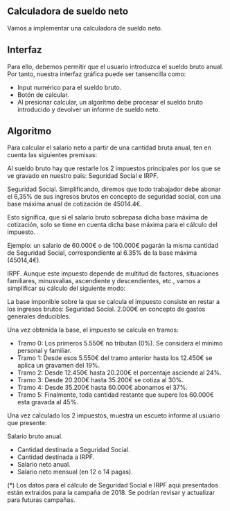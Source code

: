 ## Calculadora de sueldo neto

Vamos a implementar una calculadora de sueldo neto.

## Interfaz

Para ello, debemos permitir que el usuario introduzca el sueldo bruto anual. Por tanto, nuestra interfaz gráfica puede ser tansencilla como: 
- Input numérico para el sueldo bruto.
- Botón de calcular.
- Al presionar calcular, un algoritmo debe procesar el sueldo bruto introducido y devolver un informe de sueldo neto.

## Algoritmo

Para calcular el salario neto a partir de una cantidad bruta anual, ten en cuenta las siguientes premisas:

Al sueldo bruto hay que restarle los 2 impuestos principales por los que se ve gravado en nuestro pais: Seguridad Social
e IRPF.

Seguridad Social. Simplificando, diremos que todo trabajador debe abonar el 6,35% de sus ingresos brutos en concepto
de seguridad social, con una base máxima anual de cotización de 45014.4€.

Esto significa, que si el salario bruto sobrepasa dicha base máxima de cotización, solo se tiene en cuenta dicha base
máxima para el cálculo del impuesto.

Ejemplo: un salario de 60.000€ o de 100.000€ pagarán la misma cantidad de Seguridad Social, correspondiente al
6.35% de la base máxima (45014,4€).

IRPF. Aunque este impuesto depende de multitud de factores, situaciones familiares, minusvalias, ascendiente y
descendientes, etc., vamos a simplificar su cálculo del siguiente modo:

La base imponible sobre la que se calcula el impuesto consiste en restar a los ingresos brutos:
Seguridad Social.
2.000€ en concepto de gastos generales deducibles.

Una vez obtenida la base, el impuesto se calcula en tramos:
- Tramo 0: Los primeros 5.550€ no tributan (0%). Se considera el mínimo personal y familiar.
- Tramo 1: Desde esos 5.550€ del tramo anterior hasta los 12.450€ se aplica un gravamen del 19%.
- Tramo 2: Desde 12.450€ hasta 20.200€ el porcentaje asciende al 24%.
- Tramo 3: Desde 20.200€ hasta 35.200€ se cotiza al 30%.
- Tramo 4: Desde 35.200€ hasta 60.000€ abonamos el 37%.
- Tramo 5: Finalmente, toda cantidad restante que supere los 60.000€ esta gravada al 45%.

Una vez calculado los 2 impuestos, muestra un escueto informe al usuario que presente:

Salario bruto anual.
- Cantidad destinada a Seguridad Social.
- Cantidad destinada a IRPF.
- Salario neto anual.
- Salario neto mensual (en 12 o 14 pagas).

(*) Los datos para el cálculo de Seguridad Social e IRPF aqui presentados están extraidos para la campaña de 2018. Se
podrían revisar y actualizar para futuras campañas.